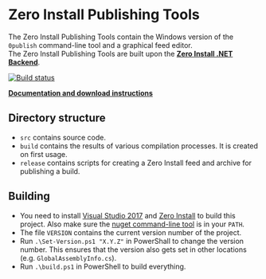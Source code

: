 Zero Install Publishing Tools
=============================

The Zero Install Publishing Tools contain the Windows version of the `0publish` command-line tool and a graphical feed editor.  
The Zero Install Publishing Tools are built upon the **[Zero Install .NET Backend](https://github.com/0install/0install-dotnet)**.

[![Build status](https://img.shields.io/appveyor/ci/0install/0publish-win.svg)](https://ci.appveyor.com/project/0install/0publish-win)

**[Documentation and download instructions](http://0install.de/docs/publishing/tools/)**

Directory structure
-------------------
- `src` contains source code.
- `build` contains the results of various compilation processes. It is created on first usage.
- `release` contains scripts for creating a Zero Install feed and archive for publishing a build.

Building
--------
- You need to install [Visual Studio 2017](https://www.visualstudio.com/downloads/) and [Zero Install](http://0install.de/downloads/) to build this project. Also make sure the [nuget command-line tool](https://www.nuget.org/downloads) is in your `PATH`.
- The file `VERSION` contains the current version number of the project.
- Run `.\Set-Version.ps1 "X.Y.Z"` in PowerShall to change the version number. This ensures that the version also gets set in other locations (e.g. `GlobalAssemblyInfo.cs`).
- Run `.\build.ps1` in PowerShell to build everything.
